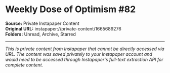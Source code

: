# Weekly Dose of Optimism #82

**Source:** Private Instapaper Content  
**Original URL:** instapaper://private-content/1665689276  
**Folders:** Unread, Archive, Starred  

---

*This is private content from Instapaper that cannot be directly accessed via URL. The content was saved privately to your Instapaper account and would need to be accessed through Instapaper's full-text extraction API for complete content.*